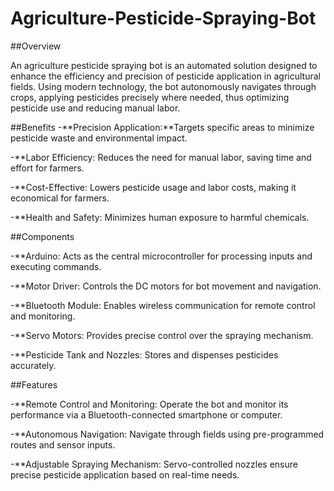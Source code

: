 # Agriculture-Pesticide-Spraying-Bot

##Overview

An agriculture pesticide spraying bot is an automated solution designed to enhance the efficiency and precision of pesticide application in agricultural fields. Using modern technology, the bot autonomously navigates through crops, applying pesticides precisely where needed, thus optimizing pesticide use and reducing manual labor.

##Benefits
-**Precision Application:**Targets specific areas to minimize pesticide waste and environmental impact.

-**Labor Efficiency:
Reduces the need for manual labor, saving time and effort for farmers.

-**Cost-Effective:
Lowers pesticide usage and labor costs, making it economical for farmers.

-**Health and Safety:
Minimizes human exposure to harmful chemicals.

##Components

-**Arduino:
Acts as the central microcontroller for processing inputs and executing commands.

-**Motor Driver:
Controls the DC motors for bot movement and navigation.

-**Bluetooth Module:
Enables wireless communication for remote control and monitoring.

-**Servo Motors:
Provides precise control over the spraying mechanism.

-**Pesticide Tank and Nozzles:
Stores and dispenses pesticides accurately.

##Features

-**Remote Control and Monitoring:
Operate the bot and monitor its performance via a Bluetooth-connected smartphone or computer.

-**Autonomous Navigation:
Navigate through fields using pre-programmed routes and sensor inputs.

-**Adjustable Spraying Mechanism:
Servo-controlled nozzles ensure precise pesticide application based on real-time needs.

